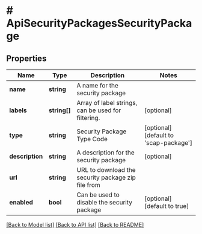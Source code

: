 # # ApiSecurityPackagesSecurityPackage

## Properties

Name | Type | Description | Notes
------------ | ------------- | ------------- | -------------
**name** | **string** | A name for the security package |
**labels** | **string[]** | Array of label strings, can be used for filtering. | [optional]
**type** | **string** | Security Package Type Code | [optional] [default to 'scap-package']
**description** | **string** | A description for the security package | [optional]
**url** | **string** | URL to download the security package zip file from |
**enabled** | **bool** | Can be used to disable the security package | [optional] [default to true]

[[Back to Model list]](../../README.md#models) [[Back to API list]](../../README.md#endpoints) [[Back to README]](../../README.md)
